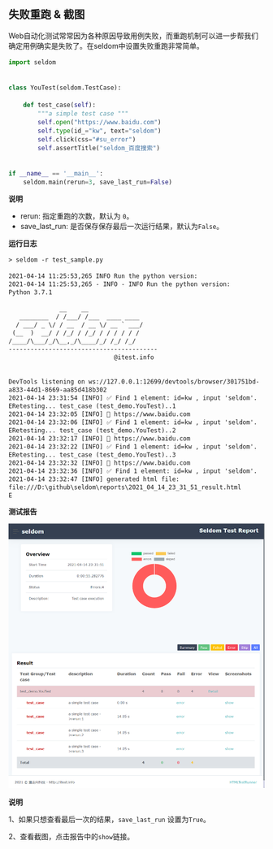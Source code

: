 ## 失败重跑 & 截图

Web自动化测试常常因为各种原因导致用例失败，而重跑机制可以进一步帮我们确定用例确实是失败了。在seldom中设置失败重跑非常简单。

```python
import seldom


class YouTest(seldom.TestCase):

    def test_case(self):
        """a simple test case """
        self.open("https://www.baidu.com")
        self.type(id_="kw", text="seldom")
        self.click(css="#su_error")
        self.assertTitle("seldom_百度搜索")


if __name__ == '__main__':
    seldom.main(rerun=3, save_last_run=False)
```

__说明__

* rerun: 指定重跑的次数，默认为 `0`。
* save_last_run: 是否保存保存最后一次运行结果，默认为`False`。

__运行日志__

```shell
> seldom -r test_sample.py

2021-04-14 11:25:53,265 INFO Run the python version:
2021-04-14 11:25:53,265 - INFO - INFO Run the python version:
Python 3.7.1

              __    __
   ________  / /___/ /___  ____ ____
  / ___/ _ \/ / __  / __ \/ __ ` ___/
 (__  )  __/ / /_/ / /_/ / / / / / /
/____/\___/_/\__,_/\____/_/ /_/ /_/
-----------------------------------------
                             @itest.info


DevTools listening on ws://127.0.0.1:12699/devtools/browser/301751bd-a833-44d1-8669-aa85d418b302
2021-04-14 23:31:54 [INFO] ✅ Find 1 element: id=kw , input 'seldom'.
ERetesting... test_case (test_demo.YouTest)..1
2021-04-14 23:32:05 [INFO] 📖 https://www.baidu.com
2021-04-14 23:32:06 [INFO] ✅ Find 1 element: id=kw , input 'seldom'.
ERetesting... test_case (test_demo.YouTest)..2
2021-04-14 23:32:17 [INFO] 📖 https://www.baidu.com
2021-04-14 23:32:22 [INFO] ✅ Find 1 element: id=kw , input 'seldom'.
ERetesting... test_case (test_demo.YouTest)..3
2021-04-14 23:32:32 [INFO] 📖 https://www.baidu.com
2021-04-14 23:32:36 [INFO] ✅ Find 1 element: id=kw , input 'seldom'.
2021-04-14 23:32:47 [INFO] generated html file: file:///D:\github\seldom\reports\2021_04_14_23_31_51_result.html
E
```

__测试报告__

![](image/report.png)


__说明__

1、如果只想查看最后一次的结果，`save_last_run` 设置为`True`。

2、查看截图，点击报告中的`show`链接。
